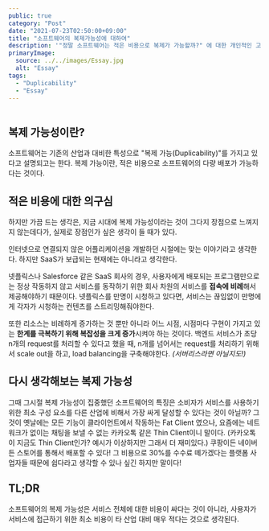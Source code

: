 ```yaml
---
public: true
category: "Post"
date: "2021-07-23T02:50:00+09:00"
title: "소프트웨어의 복제가능성에 대하여"
description: '"정말 소프트웨어는 적은 비용으로 복제가 가능할까?" 에 대한 개인적인 고찰'
primaryImage:
  source: ../../images/Essay.jpg
  alt: "Essay"
tags:
  - "Duplicability"
  - "Essay"
---
```


```toc

```

## 복제 가능성이란?

소프트웨어는 기존의 산업과 대비한 특성으로 "복제 가능(Duplicability)"를 가지고 있다고 설명되고는 한다. 복제 가능이란, 적은 비용으로 소프트웨어의 다량 배포가 가능하다는 것이다.

## 적은 비용에 대한 의구심

하지만 가끔 드는 생각은, 지금 시대에 복제 가능성이라는 것이 그다지 장점으로 느껴지지 않는데다가, 실제로 장점인가 싶은 생각이 들 때가 있다.

인터넷으로 연결되지 않은 어플리케이션을 개발하던 시절에는 맞는 이야기라고 생각한다. 하지만 SaaS가 보급되는 현재에는 아니라고 생각한다.

넷플릭스나 Salesforce 같은 SaaS 회사의 경우, 사용자에게 배포되는 프로그램만으로는 정상 작동하지 않고 서비스를 동작하기 위한 회사 차원의 서비스를 **접속에 비례**해서 제공해야하기 때문이다. 넷플릭스를 만명이 시청하고 있다면, 서비스는 끊임없이 만명에게 각자가 시청하는 컨텐츠를 스트리밍해줘야한다.

또한 리소스는 비례하게 증가하는 것 뿐만 아니라 어느 시점, 시점마다 구현이 가지고 있는 **한계를 극복하기 위해 복잡성을 크게 증가**시켜야 하는 것이다. 백엔드 서비스가 초당 n개의 request를 처리할 수 있다고 했을 때, n개를 넘어서는 request를 처리하기 위해서 scale out을 하고, load balancing을 구축해야한다. _(서버리스라면 아닐지도!)_

## 다시 생각해보는 복제 가능성

그때 그시절 복제 가능성이 집중했던 소프트웨어의 특징은 소비자가 서비스를 사용하기 위한 최소 구성 요소를 다른 산업에 비해서 가장 싸게 달성할 수 있다는 것이 아닐까? 그것이 옛날에는 모든 기능이 클라이언트에서 작동하는 Fat Client 였으나, 요즘에는 네트워크가 없이는 채팅을 보낼 수 없는 카카오톡 같은 Thin Client이니 말이다. (카카오톡이 지금도 Thin Client인가? 예시가 이상하지만 그래서 더 재미있다.) 쿠팡이든 네이버든 스토어를 통해서 배포할 수 있다! 그 비용으로 30%를 수수료 떼가겠다는 플랫폼 사업자들 때문에 쉽다라고 생각할 수 있나 싶긴 하지만 말이다!

## TL;DR

소프트웨어의 복제 가능성은 서비스 전체에 대한 비용이 싸다는 것이 아니라, 사용자가 서비스에 접근하기 위한 최소 비용이 타 산업 대비 매우 적다는 것으로 생각된다.

